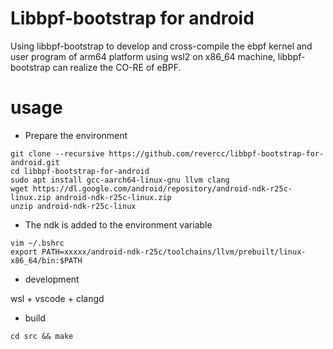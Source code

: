 # Libbpf-bootstrap for android
Using libbpf-bootstrap to develop and cross-compile the ebpf kernel and user program of arm64 platform using wsl2 on x86_64 machine, libbpf-bootstrap can realize the CO-RE of eBPF.

# usage
* Prepare the environment
```
git clone --recursive https://github.com/revercc/libbpf-bootstrap-for-android.git
cd libbpf-bootstrap-for-android
sudo apt install gcc-aarch64-linux-gnu llvm clang 
wget https://dl.google.com/android/repository/android-ndk-r25c-linux.zip android-ndk-r25c-linux.zip
unzip android-ndk-r25c-linux
```
* The ndk is added to the environment variable
```
vim ~/.bshrc
export PATH=xxxxx/android-ndk-r25c/toolchains/llvm/prebuilt/linux-x86_64/bin:$PATH
```
* development

wsl + vscode + clangd
* build
```
cd src && make
```
